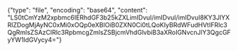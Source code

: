 {"type": "file", "encoding": "base64", "content": "LS0tCmYzM2xpbmc6IERhdGF3b25kZXLimIDvuI/imIDvuI/imIDvuI8KY3JlYXRlZDogMjAyNC0xMi0xOQp0eXBlOiB0ZXN0Ci0tLQoKIyBRdWFudHVtIFRlc3QgRmlsZSAzClRlc3RpbmcgZmlsZSBjcmVhdGlvbiB3aXRoIGNvcnJlY3QgcGFyYW1ldGVycy4="}